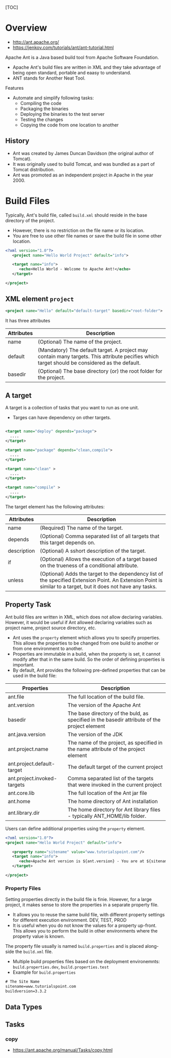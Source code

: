 [TOC]

# Overview

- http://ant.apache.org/
- https://jenkov.com/tutorials/ant/ant-tutorial.html

Apache Ant is a Java based build tool from Apache Software Foundation.
- Apache Ant's build files are written in XML and they take advantage of
  being open standard, portable and eaasy to understand.
- ANT stands for Another Neat Tool.

Features
- Automate and simplify following tasks:
    + Compiling the code
    + Packaging the binaries
    + Deploying the binaries to the test server
    + Testing the changes
    + Copying the code from one location to another

## History

- Ant was created by James Duncan Davidson (the original author of
  Tomcat).
- It was originally used to build Tomcat, and was bundled as a part of
  Tomcat distribution.
- Ant was promoted as an independent project in Apache in the year 2000.

# Build Files

Typically, Ant's build file, called `build.xml` should reside in the
base directory of the project.
- However, there is no restriction on the file name or its location.
- You are free to use other file names or save the build file in some
  other location.

```xml
<?xml version="1.0"?>
   <project name="Hello World Project" default="info">

   <target name="info">
      <echo>Hello World - Welcome to Apache Ant!</echo>
   </target>

</project>
```

## XML element `project`

```xml
<project name="Hello" default="default-target" basedir="root-folder">
```

It has three attributes

| Attributes | Description                                                                                                                                   |
| -          | -                                                                                                                                             |
| name       | (Optional) The name of the project.                                                                                                           |
| default    | (Mandatory) The default target. A project may contain many targets. This attribute pecifies which target should be considered as the default. |
| basedir    | (Optional) The base directory (or) the root folder for the project.                                                                           |

## A target

A target is a collection of tasks that you want to run as one unit.
- Targes can have dependency on other targets.

```xml

<target name="deploy" depends="package">
  ....
</target>

<target name="package" depends="clean,compile">
  ....
</target>

<target name="clean" >
  ....
</target>

<target name="compile" >
  ....
</target>
```

The target element has the following attributes:

| Attributes  | Description                                                                                                                                                    |
| -           | -                                                                                                                                                              |
| name        | (Required) The name of the target.                                                                                                                             |
| depends     | (Optional) Comma separated list of all targets that this target depends on.                                                                                    |
| description | (Optional) A sshort description of the target.                                                                                                                 |
| if          | (Optional) Allows the execution of a target based on the trueness of a conditional attribute.                                                                  |
| unless      | (Optional) Adds the target to the dependency list of the specified Extension Point. An Extension Point is similar to a target, but it does not have any tasks. |

## Property Task

Ant build files are written in XML, which does not allow declaring
variables. However, it would be useful if Ant allowed declaring
variables such as project name, project source directory, etc.
- Ant uses the `property` element which allows you to specify
  properties. This allows the properties to be changed from one build to
  another or from one environment to another.
- Properties are immutable in a build, when the property is set, it
  cannot modify after that in the same build. So the order of defining
  properties is important.
- By default, Ant provides the following pre-defined properties that can
  be used in the build file:

| Properties                  | Description                                                                                  |
| -                           | -                                                                                            |
| ant.file                    | The full location of the build file.                                                         |
| ant.version                 | The version of the Apache Ant                                                                |
| basedir                     | The base directory of the buld, as specified in the basedir attribute of the project element |
| ant.java.version            | The version of the JDK                                                                       |
| ant.project.name            | The name of the project, as specified in the name attribute of the project element           |
| ant.project.default-target  | The default target of the current project                                                    |
| ant.project.invoked-targets | Comma separated list of the targets that were invoked in the current project                 |
| ant.core.lib                | The full location of the Ant jar file                                                        |
| ant.home                    | The home directory of Ant installation                                                       |
| ant.library.dir             | The home directory for Ant library files - typically ANT_HOME/lib folder.                    |

Users can define additional properties using the `property` element.

```xml
<?xml version="1.0"?>
<project name="Hello World Project" default="info">

   <property name="sitename" value="www.tutorialspoint.com"/>
   <target name="info">
      <echo>Apache Ant version is ${ant.version} - You are at ${sitename} </echo>
   </target>

</project>
```

### Property Files

Setting properties directly in the build file is finie. However, for a
large project, it makes sense to store the properties in a separate
property file.
- It allows you to reuse the same build file, with different property
  settings for different execution environment. DEV, TEST, PROD
- It is useful when you do not know the values for a property up-front.
  This allows you to perform the build in other environments where the
  property value is known.

The property file usually is named `build.properties` and is placed
along-side the `build.xml` file.
- Multiple build properties files based on the deployment environemnts:
`build.properties.dev`, `build.properties.test`
- Example for `build.properties`

```xml
# The Site Name
sitename=www.tutorialspoint.com
buildversion=3.3.2
```

## Data Types

## Tasks

### copy

- https://ant.apache.org/manual/Tasks/copy.html
